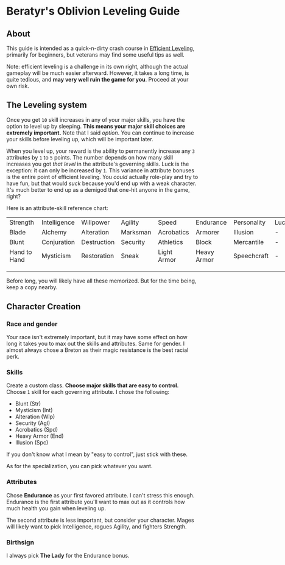 # Beratyr's Oblivion Leveling Guide

## About

This guide is intended as a quick-n-dirty crash course in [Efficient Leveling](http://uesp.net/wiki/Oblivion:Efficient_Leveling), primarily for beginners, but veterans may find some useful tips as well.

Note: efficient leveling is a challenge in its own right, although the actual gameplay will be much easier afterward. However, it takes a long time, is quite tedious, and **may very well ruin the game for you**. Proceed at your own risk.

## The Leveling system

Once you get `10` skill increases in any of your major skills, you have the option to level up by sleeping. **This means your major skill choices are extremely important.** Note that I said *option*. You can continue to increase your skills before leveling up, which will be important later.

When you level up, your reward is the ability to permanently increase any `3` attributes by `1` to `5` points. The number depends on how many skill increases you got *that level* in the attribute's governing skills. Luck is the exception: it can only be increased by `1`. This variance in attribute bonuses is the entire point of efficient leveling. You *could* actually role-play and try to have fun, but that would *suck* because you'd end up with a weak character. It's much better to end up as a demigod that one-hit anyone in the game, right? 

Here is an attribute-skill reference chart:


<table x:str border=0 cellpadding=0 cellspacing=0 width=760 style='border-collapse:
 collapse;table-layout:fixed;width:568pt'>
 <col width=95 span=8 style='mso-width-source:userset;mso-width-alt:4053;
 width:71pt'>
 <tr height=17 style='height:12.75pt'>
  <td height=17 class=xl25 width=95 style='height:12.75pt;width:71pt'>Strength</td>
  <td class=xl26 width=95 style='border-left:none;width:71pt'>Intelligence</td>
  <td class=xl26 width=95 style='border-left:none;width:71pt'>Willpower</td>
  <td class=xl26 width=95 style='border-left:none;width:71pt'>Agility</td>
  <td class=xl26 width=95 style='border-left:none;width:71pt'>Speed</td>
  <td class=xl26 width=95 style='border-left:none;width:71pt'>Endurance</td>
  <td class=xl26 width=95 style='border-left:none;width:71pt'>Personality</td>
  <td class=xl27 width=95 style='border-left:none;width:71pt'>Luck</td>
 </tr>
 <tr height=17 style='height:12.75pt'>
  <td height=17 class=xl28 style='height:12.75pt;border-top:none'>Blade</td>
  <td class=xl29 style='border-top:none;border-left:none'>Alchemy</td>
  <td class=xl29 style='border-top:none;border-left:none'>Alteration</td>
  <td class=xl30 style='border-top:none;border-left:none'>Marksman</td>
  <td class=xl30 style='border-top:none;border-left:none'>Acrobatics</td>
  <td class=xl31 style='border-top:none;border-left:none'>Armorer</td>
  <td class=xl29 style='border-top:none;border-left:none'>Illusion</td>
  <td class=xl32 style='border-top:none;border-left:none'>-</td>
 </tr>
 <tr height=17 style='height:12.75pt'>
  <td height=17 class=xl28 style='height:12.75pt;border-top:none'>Blunt</td>
  <td class=xl29 style='border-top:none;border-left:none'>Conjuration</td>
  <td class=xl29 style='border-top:none;border-left:none'>Destruction</td>
  <td class=xl30 style='border-top:none;border-left:none'>Security</td>
  <td class=xl33 style='border-top:none;border-left:none'>Athletics</td>
  <td class=xl34 style='border-top:none;border-left:none'>Block</td>
  <td class=xl30 style='border-top:none;border-left:none'>Mercantile</td>
  <td class=xl32 style='border-top:none;border-left:none'>-</td>
 </tr>
 <tr height=17 style='height:12.75pt'>
  <td height=17 class=xl35 style='height:12.75pt;border-top:none'>Hand to Hand</td>
  <td class=xl36 style='border-top:none;border-left:none'>Mysticism</td>
  <td class=xl36 style='border-top:none;border-left:none'>Restoration</td>
  <td class=xl37 style='border-top:none;border-left:none'>Sneak</td>
  <td class=xl37 style='border-top:none;border-left:none'>Light Armor</td>
  <td class=xl38 style='border-top:none;border-left:none'>Heavy Armor</td>
  <td class=xl37 style='border-top:none;border-left:none'>Speechcraft</td>
  <td class=xl39 style='border-top:none;border-left:none'>-</td>
 </tr>
 <tr height=17 style='height:12.75pt'>
  <td height=17 colspan=5 style='height:12.75pt;mso-ignore:colspan'></td>
  <td class=xl24></td>
  <td colspan=2 style='mso-ignore:colspan'></td>
 </tr>
 <![if supportMisalignedColumns]>
 <tr height=0 style='display:none'>
  <td width=95 style='width:71pt'></td>
  <td width=95 style='width:71pt'></td>
  <td width=95 style='width:71pt'></td>
  <td width=95 style='width:71pt'></td>
  <td width=95 style='width:71pt'></td>
  <td width=95 style='width:71pt'></td>
  <td width=95 style='width:71pt'></td>
  <td width=95 style='width:71pt'></td>
 </tr>
 <![endif]>
</table>

Before long, you will likely have all these memorized. But for the time being, keep a copy nearby.

## Character Creation

### Race and gender
Your race isn't extremely important, but it may have some effect on how long it takes you to max out the skills and attributes. Same for gender. I almost always chose a Breton as their magic resistance is the best racial perk.

### Skills
Create a custom class. **Choose major skills that are easy to control.** Choose `1` skill for each governing attribute. I chose the following:

* Blunt (Str)
* Mysticism (Int)
* Alteration (Wlp)
* Security (Agl)
* Acrobatics (Spd)
* Heavy Armor (End)
* Illusion (Spc)

If you don't know what I mean by "easy to control", just stick with these.

As for the specialization, you can pick whatever you want. 

### Attributes

Chose **Endurance** as your first favored attribute. I can't stress this enough. Endurance is the first attribute you'll want to max out as it controls how much health you gain when leveling up.

The second attribute is less important, but consider your character. Mages will likely want to pick Intelligence, rogues Agility, and fighters Strength.

### Birthsign

I always pick **The Lady** for the Endurance bonus.
 




